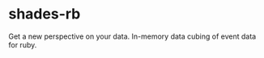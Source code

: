 shades-rb
=========

Get a new perspective on your data. In-memory data cubing of event data for ruby.
